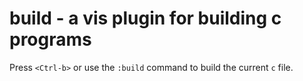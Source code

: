 # build - a vis plugin for building c programs

Press `<Ctrl-b>` or use the `:build` command to build the current `c` file.
